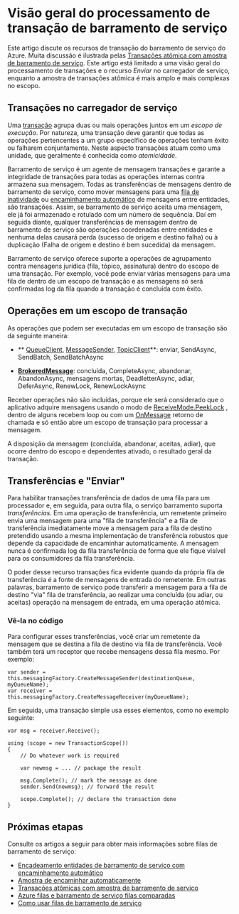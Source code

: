 <properties 
    pageTitle="Transações de barramento de serviço | Microsoft Azure" 
    description="Visão geral de transações atômicas barramento de serviço do Azure e enviar via" 
    services="service-bus" 
    documentationCenter=".net" 
    authors="sethmanheim" 
    manager="timlt" 
    editor=""/>

<tags
    ms.service="service-bus"
    ms.devlang="na"
    ms.topic="article"
    ms.tgt_pltfrm="na"
    ms.workload="na" 
    ms.date="10/04/2016"
    ms.author="clemensv;sethm"/>

# <a name="overview-of-service-bus-transaction-processing"></a>Visão geral do processamento de transação de barramento de serviço

Este artigo discute os recursos de transação do barramento de serviço do Azure. Muita discussão é ilustrada pelas [Transações atômica com amostra de barramento de serviço](https://github.com/Azure-Samples/azure-servicebus-messaging-samples/tree/master/AtomicTransactions). Este artigo está limitado a uma visão geral do processamento de transações e o recurso *Enviar* no carregador de serviço, enquanto a amostra de transações atômica é mais amplo e mais complexas no escopo.

## <a name="transactions-in-service-bus"></a>Transações no carregador de serviço

Uma [transação](https://github.com/Azure-Samples/azure-servicebus-messaging-samples/tree/master/AtomicTransactions#what-are-transactions) agrupa duas ou mais operações juntos em um *escopo de execução*. Por natureza, uma transação deve garantir que todas as operações pertencentes a um grupo específico de operações tenham êxito ou falharem conjuntamente. Neste aspecto transações atuam como uma unidade, que geralmente é conhecida como *atomicidade*. 

Barramento de serviço é um agente de mensagem transações e garante a integridade de transações para todas as operações internas contra armazena sua mensagem. Todas as transferências de mensagens dentro de barramento de serviço, como mover mensagens para uma [fila de inatividade](service-bus-dead-letter-queues.md) ou [encaminhamento automático](service-bus-auto-forwarding.md) de mensagens entre entidades, são transações. Assim, se barramento de serviço aceita uma mensagem, ele já foi armazenado e rotulado com um número de sequência. Daí em seguida diante, qualquer transferências de mensagem dentro de barramento de serviço são operações coordenadas entre entidades e nenhuma delas causará perda (sucesso de origem e destino falha) ou à duplicação (Falha de origem e destino é bem sucedida) da mensagem.

Barramento de serviço oferece suporte a operações de agrupamento contra mensagens jurídica (fila, tópico, assinatura) dentro do escopo de uma transação. Por exemplo, você pode enviar várias mensagens para uma fila de dentro de um escopo de transação e as mensagens só será confirmadas log da fila quando a transação é concluída com êxito.

## <a name="operations-within-a-transaction-scope"></a>Operações em um escopo de transação 

As operações que podem ser executadas em um escopo de transação são da seguinte maneira:

- ** [QueueClient](https://msdn.microsoft.com/library/azure/microsoft.servicebus.messaging.queueclient.aspx), [MessageSender](https://msdn.microsoft.com/library/azure/microsoft.servicebus.messaging.messagesender.aspx), [TopicClient](https://msdn.microsoft.com/library/azure/microsoft.servicebus.messaging.topicclient.aspx)**: enviar, SendAsync, SendBatch, SendBatchAsync 

- **[BrokeredMessage](https://msdn.microsoft.com/library/azure/microsoft.servicebus.messaging.brokeredmessage.aspx)**: concluída, CompleteAsync, abandonar, AbandonAsync, mensagens mortas, DeadletterAsync, adiar, DeferAsync, RenewLock, RenewLockAsync 

Receber operações não são incluídas, porque ele será considerado que o aplicativo adquire mensagens usando o modo de [ReceiveMode.PeekLock](https://msdn.microsoft.com/library/azure/microsoft.servicebus.messaging.receivemode.aspx) , dentro de alguns recebem loop ou com um [OnMessage](https://msdn.microsoft.com/library/azure/dn369601.aspx) retorno de chamada e só então abre um escopo de transação para processar a mensagem.

A disposição da mensagem (concluída, abandonar, aceitas, adiar), que ocorre dentro do escopo e dependentes ativado, o resultado geral da transação.

## <a name="transfers-and-send-via"></a>Transferências e "Enviar"

Para habilitar transações transferência de dados de uma fila para um processador e, em seguida, para outra fila, o serviço barramento suporta *transferências*. Em uma operação de transferência, um remetente primeiro envia uma mensagem para uma "fila de transferência" e a fila de transferência imediatamente move a mensagem para a fila de destino pretendido usando a mesma implementação de transferência robustos que depende da capacidade de encaminhar automaticamente. A mensagem nunca é confirmada log da fila transferência de forma que ele fique visível para os consumidores da fila transferência.

O poder desse recurso transações fica evidente quando da própria fila de transferência é a fonte de mensagens de entrada do remetente. Em outras palavras, barramento de serviço pode transferir a mensagem para a fila de destino "via" fila de transferência, ao realizar uma concluída (ou adiar, ou aceitas) operação na mensagem de entrada, em uma operação atômica. 

### <a name="see-it-in-code"></a>Vê-la no código

Para configurar esses transferências, você criar um remetente da mensagem que se destina a fila de destino via fila de transferência. Você também terá um receptor que recebe mensagens dessa fila mesmo. Por exemplo:

```
var sender = this.messagingFactory.CreateMessageSender(destinationQueue, myQueueName);
var receiver = this.messagingFactory.CreateMessageReceiver(myQueueName);
```

Em seguida, uma transação simple usa esses elementos, como no exemplo seguinte:

```
var msg = receiver.Receive();

using (scope = new TransactionScope())
{
    // Do whatever work is required 

    var newmsg = ... // package the result 

    msg.Complete(); // mark the message as done
    sender.Send(newmsg); // forward the result

    scope.Complete(); // declare the transaction done
} 
```

## <a name="next-steps"></a>Próximas etapas

Consulte os artigos a seguir para obter mais informações sobre filas de barramento de serviço:

- [Encadeamento entidades de barramento de serviço com encaminhamento automático](service-bus-auto-forwarding.md)
- [Amostra de encaminhar automaticamente](https://github.com/Azure-Samples/azure-servicebus-messaging-samples/tree/master/AutoForward)
- [Transações atômicas com amostra de barramento de serviço](https://github.com/Azure-Samples/azure-servicebus-messaging-samples/tree/master/AtomicTransactions)
- [Azure filas e barramento de serviço filas comparadas](service-bus-azure-and-service-bus-queues-compared-contrasted.md)
- [Como usar filas de barramento de serviço](service-bus-dotnet-get-started-with-queues.md)